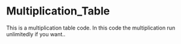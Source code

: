 # Multiplication_Table
This is a multiplication table code. In this code the multiplication run unlimitedly if you want..
